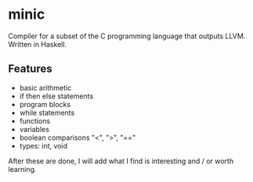 # minic

Compiler for a subset of the C programming language that outputs LLVM. Written in Haskell.

## Features

* basic arithmetic
* if then else statements
* program blocks
* while statements
* functions
* variables
* boolean comparisons "<", ">", "=="
* types: int, void

After these are done, I will add what I find is interesting and / or worth learning.

